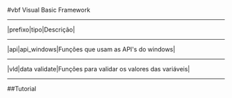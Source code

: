 #vbf Visual Basic Framework
________________________
|prefixo|tipo|Descrição|
_____________________________________________________
|api|api_windows|Funções que usam as API's do windows|
_________________________________________________________________
|vld|data validate|Funções para validar os valores das variáveis|
_________________________________________________________________

##Tutorial
